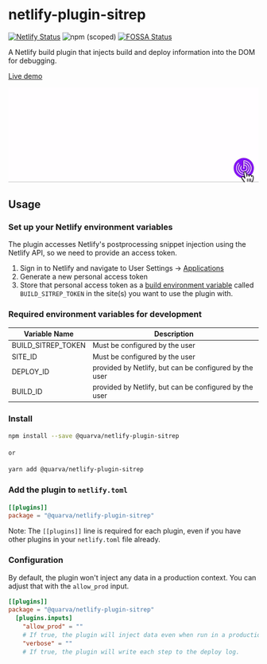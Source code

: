 # netlify-plugin-sitrep

[![Netlify Status](https://api.netlify.com/api/v1/badges/ed60732d-7271-432e-aada-70397b8f8ccf/deploy-status)](https://app.netlify.com/sites/netlify-build-sitrep/deploys) ![npm (scoped)](https://img.shields.io/npm/v/@quarva/netlify-plugin-sitrep) [![FOSSA Status](https://app.fossa.com/api/projects/git%2Bgithub.com%2FQuarva%2Fnetlify-plugin-sitrep.svg?type=shield)](https://app.fossa.com/projects/git%2Bgithub.com%2FQuarva%2Fnetlify-plugin-sitrep?ref=badge_shield)

A Netlify build plugin that injects build and deploy information into the DOM for debugging.

[Live demo](https://netlify-build-sitrep.netlify.app)

![Demo](https://github.com/Quarva/quarva.github.io/blob/master/img/netlify-build-sitrep/demo.gif?raw=true)

## Usage

### Set up your Netlify environment variables

The plugin accesses Netlify's postprocessing snippet injection using the Netlify API, so we need to provide an access token.

1. Sign in to Netlify and navigate to User Settings → [Applications](https://app.netlify.com/user/applications)
2. Generate a new personal access token
3. Store that personal access token as a [build environment variable](https://docs.netlify.com/configure-builds/environment-variables) called `BUILD_SITREP_TOKEN` in the site(s) you want to use the plugin with.

### Required environment variables for development

| Variable Name |Description |
|--- | --- |
|BUILD_SITREP_TOKEN|Must be configured by the user|
|SITE_ID|Must be configured by the user|
|DEPLOY_ID|provided by Netlify, but can be configured by the user|
|BUILD_ID|provided by Netlify, but can be configured by the user|

### Install

```bash
npm install --save @quarva/netlify-plugin-sitrep

or 

yarn add @quarva/netlify-plugin-sitrep
```

### Add the plugin to `netlify.toml`

```toml
[[plugins]]
package = "@quarva/netlify-plugin-sitrep"
```

Note: The `[[plugins]]` line is required for each plugin, even if you have other plugins in your `netlify.toml` file already.

### Configuration

By default, the plugin won't inject any data in a production context. You can adjust that with the `allow_prod` input.

```toml 
[[plugins]]
package = "@quarva/netlify-plugin-sitrep"
  [plugins.inputs]  
    "allow_prod" = ""
    # If true, the plugin will inject data even when run in a production context.
    "verbose" = ""
    # If true, the plugin will write each step to the deploy log.
```
